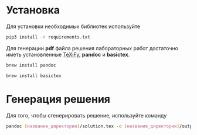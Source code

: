 # Установка

Для установки необходимых библиотек используйте
```bash
pip3 install -r requirements.txt
```

Для генерации __pdf__ файла решения лабораторных работ достаточно иметь установленные [TeXiFy](https://plugins.jetbrains.com/plugin/9473-texify-idea), __pandoc__ и __basictex__.
```bash
brew install pandoc
```
```bash
brew install basictex
```

# Генерация решения

Для того, чтобы сгенерировать решение, используйте команду
```bash
pandoc [название_директории]/solution.tex -o [название_директории]/output.pdf
```